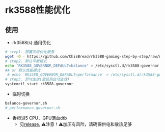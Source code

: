 # rk3588性能优化
## 使用
- rk3588(s) 通用优化
```bash
# step1. 部署系统优化服务
wget -O - https://github.com/ChisBread/rk3588-gaming-step-by-step/raw/main/rk3588-enhance/deploy.sh | bash
# step2. 默认平衡模式
echo 'RK3588_GOVERNOR_DEFAULT=balance' > /etc/sysctl.d/rk3588-governor
## or 默认性能模式
 # echo 'RK3588_GOVERNOR_DEFAULT=performance' > /etc/sysctl.d/rk3588-governor
# step3. 即时生效(重启则自动生效)
systemctl start rk3588-governor
```
- 临时切换
```bash
balance-governor.sh
# performance-governor.sh
```
- 香橙派5 CPU、GPU满血dtb
  - 见[release](https://github.com/ChisBread/linux-orangepi/releases), ⚠️注意！⚠️加压有风险，请确保供电和散热足够